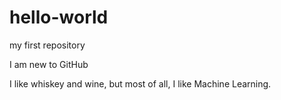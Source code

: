 # hello-world
my first repository

I am new to GitHub

I like whiskey and wine, but most of all, I like Machine Learning.
